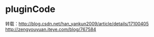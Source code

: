 # pluginCode

转载：http://blog.csdn.net/han_yankun2009/article/details/17100405  
      http://zengyouyuan.iteye.com/blog/767584
